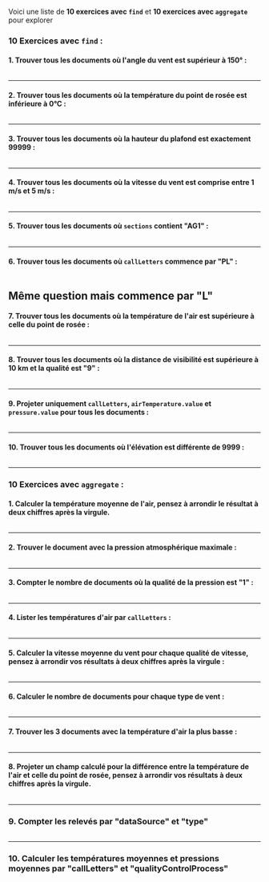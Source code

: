 Voici une liste de **10 exercices avec `find`** et **10 exercices avec `aggregate`** pour explorer 
### **10 Exercices avec `find` :**

#### 1. **Trouver tous les documents où l'angle du vent est supérieur à 150° :**
```js

```

---

#### 2. **Trouver tous les documents où la température du point de rosée est inférieure à 0°C :**
```js
```

---

#### 3. **Trouver tous les documents où la hauteur du plafond est exactement 99999 :**
```js
```

---

#### 4. **Trouver tous les documents où la vitesse du vent est comprise entre 1 m/s et 5 m/s :**
```js

```

---

#### 5. **Trouver tous les documents où `sections` contient "AG1" :**
```js
```

---

#### 6. **Trouver tous les documents où `callLetters` commence par "PL" :**
```js
```
Même question mais commence par "L"
---

#### 7. **Trouver tous les documents où la température de l'air est supérieure à celle du point de rosée :**
```js

```

---

#### 8. **Trouver tous les documents où la distance de visibilité est supérieure à 10 km et la qualité est "9" :**
```js
```

---

#### 9. **Projeter uniquement `callLetters`, `airTemperature.value` et `pressure.value` pour tous les documents :**
```js

```

---

#### 10. **Trouver tous les documents où l'élévation est différente de 9999 :**
```js
```

---

### **10 Exercices avec `aggregate` :**

#### 1. **Calculer la température moyenne de l'air, pensez à arrondir le résultat à deux chiffres après la virgule.**
```js
```

---

#### 2. **Trouver le document avec la pression atmosphérique maximale :**
```js

```

---

#### 3. **Compter le nombre de documents où la qualité de la pression est "1" :**
```js
```

---

#### 4. **Lister les températures d'air par `callLetters` :**
```js
```

---

#### 5. **Calculer la vitesse moyenne du vent pour chaque qualité de vitesse, pensez à arrondir vos résultats à deux chiffres après la virgule :**
```js

```

---

#### 6. **Calculer le nombre de documents pour chaque type de vent :**
```js
```

---

#### 7. **Trouver les 3 documents avec la température d'air la plus basse :**
```js

```

---

#### 8. **Projeter un champ calculé pour la différence entre la température de l'air et celle du point de rosée, pensez à arrondir vos résultats à deux chiffres après la virgule.**
```js

```

---

### **9. Compter les relevés par "dataSource" et "type"**
  
```js

```

---

### **10. Calculer les températures moyennes et pressions moyennes par "callLetters" et "qualityControlProcess"**

```js

```